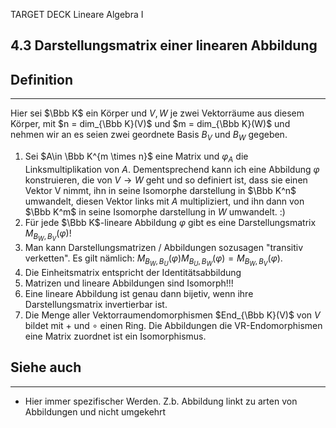 TARGET DECK
Lineare Algebra I

4.3 Darstellungsmatrix einer linearen Abbildung
--
## Definition
***
Hier sei $\Bbb K$ ein Körper und $V,W$ je zwei Vektorräume aus diesem Körper, mit $n = dim_{\Bbb K}(V)$ und $m = dim_{\Bbb K}(W)$ und nehmen wir an es seien zwei geordnete Basis $B_V$ und $B_W$ gegeben.
1. Sei $A\in \Bbb K^{m \times n}$ eine Matrix und $\varphi_A$ die Linksmultiplikation von $A$. Dementsprechend kann ich eine Abbildung $\varphi$ konstruieren, die von $V \rightarrow W$ geht und so definiert ist, dass sie einen Vektor V nimmt, ihn in seine Isomorphe darstellung in $\Bbb K^n$ umwandelt, diesen Vektor links mit $A$ multipliziert, und ihn dann von $\Bbb K^m$ in seine Isomorphe darstellung in $W$ umwandelt. :)
2. Für jede $\Bbb K$-lineare Abbildung $\varphi$ gibt es eine Darstellungsmatrix $M_{B_W,B_V}(\varphi)$!
3. Man kann Darstellungsmatrizen / Abbildungen sozusagen "transitiv verketten".
   Es gilt nämlich: $M_{B_W,B_U}(\varphi)M_{B_U,B_W}(\varphi)=M_{B_W,B_V}(\varphi).$
4. Die Einheitsmatrix entspricht der Identitätsabbildung
5. Matrizen und lineare Abbildungen sind Isomorph!!!
6. Eine lineare Abbildung ist genau dann bijetiv, wenn ihre Darstellungsmatrix invertierbar ist.
7. Die Menge aller Vektorraumendomorphismen $End_{\Bbb K}(V)$ von $V$ bildet mit $+$ und $\circ$ einen Ring. Die Abbildungen die VR-Endomorphismen eine Matrix zuordnet ist ein Isomorphismus.
## Siehe auch
***
* Hier immer spezifischer Werden. Z.b. Abbildung linkt zu arten von Abbildungen und nicht umgekehrt
<!--ID: 1709305047968-->
